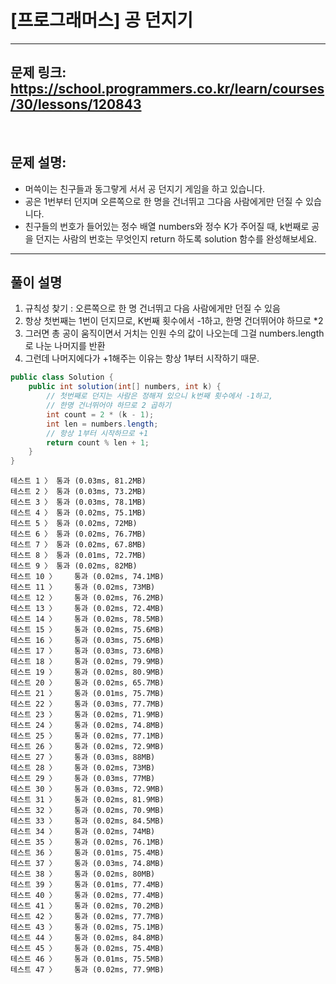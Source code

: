# [프로그래머스] 공 던지기


---

## 문제 링크: https://school.programmers.co.kr/learn/courses/30/lessons/120843

<br/>

## 문제 설명:

- 머쓱이는 친구들과 동그랗게 서서 공 던지기 게임을 하고 있습니다. 
- 공은 1번부터 던지며 오른쪽으로 한 명을 건너뛰고 그다음 사람에게만 던질 수 있습니다. 
- 친구들의 번호가 들어있는 정수 배열 numbers와 정수 K가 주어질 때, k번째로 공을 던지는 사람의 번호는 무엇인지 return 하도록 solution 함수를 완성해보세요.

---

## 풀이 설명

1. 규칙성 찾기 : 오른쪽으로 한 명 건너뛰고 다음 사람에게만 던질 수 있음
2. 항상 첫번째는 1번이 던지므로, K번째 횟수에서 -1하고, 한명 건더뛰어야 하므로 *2
3. 그러면 총 공이 움직이면서 거치는 인원 수의 값이 나오는데 그걸 numbers.length로 나눈 나머지를 반환
4. 그런데 나머지에다가 +1해주는 이유는 항상 1부터 시작하기 때문.



```java
public class Solution {
    public int solution(int[] numbers, int k) {
        // 첫번째로 던지는 사람은 정해져 있으니 k번째 횟수에서 -1하고,
        // 한명 건너뛰어야 하므로 2 곱하기
        int count = 2 * (k - 1);
        int len = numbers.length;
        // 항상 1부터 시작하므로 +1
        return count % len + 1;
    }
}
```

```text
테스트 1 〉	통과 (0.03ms, 81.2MB)
테스트 2 〉	통과 (0.03ms, 73.2MB)
테스트 3 〉	통과 (0.03ms, 78.1MB)
테스트 4 〉	통과 (0.02ms, 75.1MB)
테스트 5 〉	통과 (0.02ms, 72MB)
테스트 6 〉	통과 (0.02ms, 76.7MB)
테스트 7 〉	통과 (0.02ms, 67.8MB)
테스트 8 〉	통과 (0.01ms, 72.7MB)
테스트 9 〉	통과 (0.02ms, 82MB)
테스트 10 〉	통과 (0.02ms, 74.1MB)
테스트 11 〉	통과 (0.02ms, 73MB)
테스트 12 〉	통과 (0.02ms, 76.2MB)
테스트 13 〉	통과 (0.02ms, 72.4MB)
테스트 14 〉	통과 (0.02ms, 78.5MB)
테스트 15 〉	통과 (0.02ms, 75.6MB)
테스트 16 〉	통과 (0.03ms, 75.6MB)
테스트 17 〉	통과 (0.03ms, 73.6MB)
테스트 18 〉	통과 (0.02ms, 79.9MB)
테스트 19 〉	통과 (0.02ms, 80.9MB)
테스트 20 〉	통과 (0.02ms, 65.7MB)
테스트 21 〉	통과 (0.01ms, 75.7MB)
테스트 22 〉	통과 (0.03ms, 77.7MB)
테스트 23 〉	통과 (0.02ms, 71.9MB)
테스트 24 〉	통과 (0.02ms, 74.8MB)
테스트 25 〉	통과 (0.02ms, 77.1MB)
테스트 26 〉	통과 (0.02ms, 72.9MB)
테스트 27 〉	통과 (0.03ms, 88MB)
테스트 28 〉	통과 (0.02ms, 73MB)
테스트 29 〉	통과 (0.03ms, 77MB)
테스트 30 〉	통과 (0.03ms, 72.9MB)
테스트 31 〉	통과 (0.02ms, 81.9MB)
테스트 32 〉	통과 (0.02ms, 70.9MB)
테스트 33 〉	통과 (0.02ms, 84.5MB)
테스트 34 〉	통과 (0.02ms, 74MB)
테스트 35 〉	통과 (0.02ms, 76.1MB)
테스트 36 〉	통과 (0.01ms, 75.4MB)
테스트 37 〉	통과 (0.03ms, 74.8MB)
테스트 38 〉	통과 (0.02ms, 80MB)
테스트 39 〉	통과 (0.01ms, 77.4MB)
테스트 40 〉	통과 (0.02ms, 77.4MB)
테스트 41 〉	통과 (0.02ms, 70.2MB)
테스트 42 〉	통과 (0.02ms, 77.7MB)
테스트 43 〉	통과 (0.02ms, 75.1MB)
테스트 44 〉	통과 (0.02ms, 84.8MB)
테스트 45 〉	통과 (0.02ms, 75.4MB)
테스트 46 〉	통과 (0.01ms, 75.5MB)
테스트 47 〉	통과 (0.02ms, 77.9MB)
```